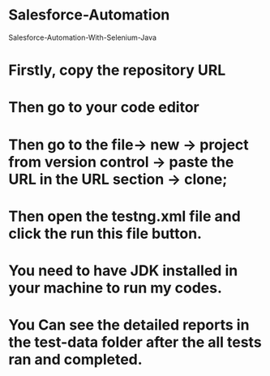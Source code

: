 # Salesforce-Automation
Salesforce-Automation-With-Selenium-Java
# Firstly, copy the repository URL
# Then go to your code editor 
# Then go to the file-> new -> project from version control -> paste the URL in the URL section -> clone;
# Then open the testng.xml file and click the run this file button. 
# You need to have JDK installed in your machine to run my codes. 
# You Can see the detailed reports in the test-data folder after the all tests ran and completed. 
